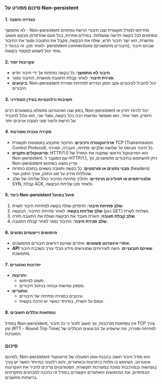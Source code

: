 ### סיכום מפורט על Non-persistent

#### 1. הגדרה והסבר
לא מתמשך - Non-persistent מתייחס למודל תקשורת שבו חיבורי הרשת נפתחים ונסתמים לכל בקשה חדשה שנשלחת. במילים אחרות, בכל פעם שהדפדפן מבקש משאב מהשרת, הוא יוצר חיבור חדש, שולח את הבקשה, מקבל את התגובה וסוגר את החיבור לאחר מכן. זה בניגוד ל- persistent connections (חיבורים מתמשכים), שבהם חיבור אחד יכול לשמש למספר בקשות.

#### 2. עקרונות יסוד
* **חיבור לא מתמשך**: כל בקשה נפתחת על ידי חיבור חדש.
* **סגירת חיבור**: לאחר קבלת התגובה מהשרת, החיבור נסגר.
* **ביצועים**: Non-persistent יכול להוביל לעיכובים עקב הזמן הנדרש לפתיחת וסגירת חיבורים.

#### 3. חשיבות ורלוונטיות בעידן המודרני
בזמן שבו האינטרנט מתמלא במשאבים רבים, Non-persistent יכול להיות יתרון או חיסרון. מצד אחד, הוא מאפשר גמישות רבה בכל בקשה, ומצד שני, הוא עלול להכביד על הרשת וליצור זמני תגובה ארוכים יותר.

#### 4. סקירה טכנית מפורטת
- **ארכיטקטורה ורכיבים**: החיבור מתבצע באמצעות תקשורת TCP (Transmission Control Protocol). כל חיבור מבוסס על שלושה שלבים: פתיחה, העברה, וסגירה.
- **פרוטוקולים ותקנים**: HTTP/1.0 הוא הפרוטוקול הראשי שמקנה את המודל של Non-persistent. עם המעבר ל-HTTP/1.1, ניתן להשתמש בחיבורים מתמשכים, אך Non-persistent עדיין נמצא בשימוש.
- **מבני נתונים או פורמטים**: כל בקשה ותגובה נושאים בתוכם כותרות (headers) שכוללות מידע על סוג התוכן, אורך התוכן ועוד.
- **אלגוריתמים או תהליכים מרכזיים**: תהליך פתיחת החיבור כולל שליחה של שלב SYN, קבלת ACK, ולאחר מכן שליחת הבקשה.

#### 5. כיצד Non-persistent פועל בפועל
1. **שלב פתיחת חיבור**: הדפדפן שולח בקשה לפתיחת חיבור לשרת.
2. **שלב שליחת בקשה**: לאחר פתיחת החיבור, הבקשה (כגון GET) נשלחת לשרת.
3. **שלב קבלת תגובה**: השרת מעבד את הבקשה ושולח את התגובה חזרה.
4. **שלב סגירת חיבור**: החיבור נסגר לאחר קבלת התגובה. 

#### 6. מימושים ויישומים נפוצים
* **אתרי אינטרנט פשוטים**: אתרים שאינם דורשים חיבורים מתמשכים.
* **API שאינם תובעניים**: גישה לשירותים שמנגישים מידע מבלי צורך בשכבת חיבור מתמשכת.

#### 7. יתרונות ואתגרים
* **יתרונות**:
  - פשוט למימוש.
  - מספק גמישות גבוהה בניהול חיבורים.
* **אתגרים**:
  - עיכובים בסגירה ופתיחה של חיבורים.
  - עומס על השרת, במיוחד כאשר יש הרבה בקשות.

#### 8. נוסחאות וכללים חשובים
במודל Non-persistent, אין נוסחאות מורכבות, אך חשוב לזכור כי כל חיבור TCP צורך זמן (RTT - Round Trip Time) לפתיחה וסגירה, מה שישפיע על הביצועים הכוללים של המערכת. 

### סיכום
לסיכום, Non-persistent הוא מודל חיבור חשוב בהבנת אופן הפעולה של פרוטוקולי אינטרנט. השימוש בו מלווה ביתרונות ובאתגרים, והוא רלוונטי במיוחד כאשר יש צורך בגמישות ובמורכבות נמוכה במערכות תקשורת. הסטודנטים צריכים להכיר את העקרונות הבסיסיים, את המימושים והאתגרים הקשורים במודל זה כהכנה למבחנים מתקדמים ברשתות מחשבים.